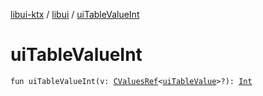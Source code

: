 [libui-ktx](../index.md) / [libui](index.md) / [uiTableValueInt](./ui-table-value-int.md)

# uiTableValueInt

`fun uiTableValueInt(v: `[`CValuesRef`](../kotlinx.cinterop/-c-values-ref/index.md)`<`[`uiTableValue`](ui-table-value.md)`>?): `[`Int`](https://kotlinlang.org/api/latest/jvm/stdlib/kotlin/-int/index.html)